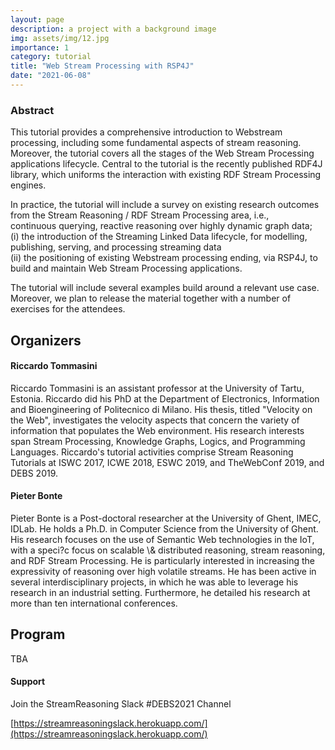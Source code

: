 ```yaml
---
layout: page
description: a project with a background image
img: assets/img/12.jpg
importance: 1
category: tutorial
title: "Web Stream Processing with RSP4J"
date: "2021-06-08"
---
```


### Abstract

This tutorial provides a comprehensive introduction to Webstream processing, including some fundamental aspects of stream reasoning. Moreover, the tutorial covers all the stages of the Web Stream Processing applications lifecycle. Central to the tutorial is the recently published RDF4J library, which uniforms the interaction with existing RDF Stream Processing engines.

In practice, the tutorial will include a survey on existing research outcomes from the Stream Reasoning / RDF Stream Processing area, i.e.,  
continuous querying, reactive reasoning over highly dynamic graph data;  
(i) the introduction of the Streaming Linked Data lifecycle, for modelling, publishing, serving, and processing streaming data  
(ii) the positioning of existing Webstream processing ending, via RSP4J, to build and maintain Web Stream Processing applications.  
  
The tutorial will include several examples build around a relevant use case. Moreover, we plan to release the material together with a number of exercises for the attendees.

## Organizers

#### Riccardo Tommasini

Riccardo Tommasini is an assistant professor at the University of Tartu, Estonia. Riccardo did his PhD at the Department of Electronics, Information and Bioengineering of Politecnico di Milano. His thesis, titled "Velocity on the Web", investigates the velocity aspects that concern the variety of information that populates the Web environment. His research interests span Stream Processing, Knowledge Graphs, Logics, and Programming Languages. Riccardo's tutorial activities comprise Stream Reasoning Tutorials at ISWC 2017, ICWE 2018, ESWC 2019, and TheWebConf 2019, and DEBS 2019.

#### Pieter Bonte

Pieter Bonte is a Post-doctoral researcher at the University of Ghent, IMEC, IDLab. He holds a Ph.D. in Computer Science from the University of Ghent. His research focuses on the use of Semantic Web technologies in the IoT, with a speci?c focus on scalable \\& distributed reasoning, stream reasoning, and RDF Stream Processing. He is particularly interested in increasing the expressivity of reasoning over high volatile streams. He has been active in several interdisciplinary projects, in which he was able to leverage his research in an industrial setting. Furthermore, he detailed his research at more than ten international conferences.

## Program

TBA

#### Support

Join the StreamReasoning Slack #DEBS2021 Channel

[https://streamreasoningslack.herokuapp.com/](https://streamreasoningslack.herokuapp.com/)
